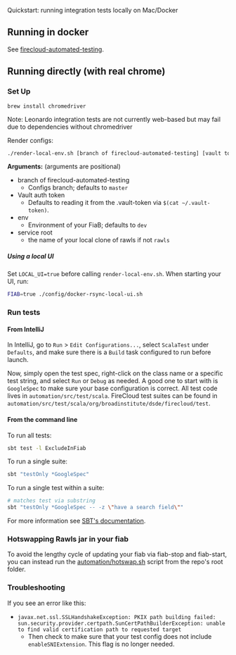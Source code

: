 Quickstart: running integration tests locally on Mac/Docker 

## Running in docker

See [firecloud-automated-testing](https://github.com/broadinstitute/firecloud-automated-testing).


## Running directly (with real chrome)

### Set Up

```
brew install chromedriver
```

Note: Leonardo integration tests are not currently web-based but may fail due to dependencies without chromedriver

Render configs:
```bash
./render-local-env.sh [branch of firecloud-automated-testing] [vault token] [env] [service root]
```

**Arguments:** (arguments are positional)

* branch of firecloud-automated-testing
    * Configs branch; defaults to `master`
* Vault auth token
	* Defaults to reading it from the .vault-token via `$(cat ~/.vault-token)`.
* env
	* Environment of your FiaB; defaults to `dev`
* service root
    * the name of your local clone of rawls if not `rawls`
	
##### Using a local UI

Set `LOCAL_UI=true` before calling `render-local-env.sh`.   When starting your UI, run:

```bash
FIAB=true ./config/docker-rsync-local-ui.sh
```
	
### Run tests

#### From IntelliJ

In IntelliJ, go to `Run` > `Edit Configurations...`, select `ScalaTest` under `Defaults`, and make sure there is a `Build` task configured to run before launch.

Now, simply open the test spec, right-click on the class name or a specific test string, and select `Run` or `Debug` as needed. A good one to start with is `GoogleSpec` to make sure your base configuration is correct. All test code lives in `automation/src/test/scala`. FireCloud test suites can be found in `automation/src/test/scala/org/broadinstitute/dsde/firecloud/test`.

#### From the command line

To run all tests:

```bash
sbt test -l ExcludeInFiab
```

To run a single suite:

```bash
sbt "testOnly *GoogleSpec"
```

To run a single test within a suite:

```bash
# matches test via substring
sbt "testOnly *GoogleSpec -- -z \"have a search field\""
```

For more information see [SBT's documentation](http://www.scala-sbt.org/0.13/docs/Testing.html#Test+Framework+Arguments).


### Hotswapping Rawls jar in your fiab

To avoid the lengthy cycle of updating your fiab via fiab-stop and fiab-start, 
you can instead run the [automation/hotswap.sh](hotswap.sh) script from the repo's root folder. 

### Troubleshooting

If you see an error like this:
* ```javax.net.ssl.SSLHandshakeException: PKIX path building failed: sun.security.provider.certpath.SunCertPathBuilderException: unable to find valid certification path to requested target```
  * Then check to make sure that your test config does not include `enableSNIExtension`. This flag is no longer needed.
